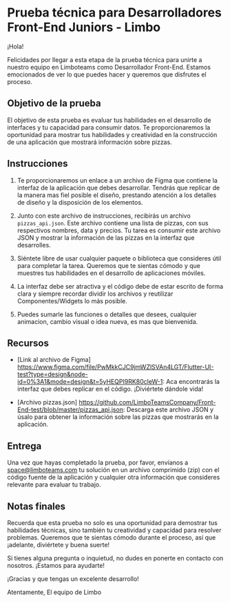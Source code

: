 # Prueba técnica para Desarrolladores Front-End Juniors - Limbo

¡Hola!

Felicidades por llegar a esta etapa de la prueba técnica para unirte a nuestro equipo en Limboteams como Desarrollador Front-End. Estamos emocionados de ver lo que puedes hacer y queremos que disfrutes el proceso.

## Objetivo de la prueba

El objetivo de esta prueba es evaluar tus habilidades en el desarrollo de interfaces y tu capacidad para consumir datos. Te proporcionaremos la oportunidad para mostrar tus habilidades y creatividad en la construcción de una aplicación que mostrará información sobre pizzas.

## Instrucciones

1. Te proporcionaremos un enlace a un archivo de Figma que contiene la interfaz de la aplicación que debes desarrollar. Tendrás que replicar de la manera mas fiel posible el diseño, prestando atención a los detalles de diseño y la disposición de los elementos.

2. Junto con este archivo de instrucciones, recibirás un archivo `pizzas_api.json`. Este archivo contiene una lista de pizzas, con sus respectivos nombres, data y precios. Tu tarea es consumir este archivo JSON y mostrar la información de las pizzas en la interfaz que desarrolles.

3. Siéntete libre de usar cualquier paquete o biblioteca que consideres útil para completar la tarea. Queremos que te sientas cómodo y que muestres tus habilidades en el desarrollo de aplicaciones móviles.

4. La interfaz debe ser atractiva y el código debe de estar escrito de forma clara y siempre recordar dividir los archivos y reutilizar Componentes/Widgets lo más posible.

5. Puedes sumarle las funciones o detalles que desees, cualquier animacion, cambio visual o idea nueva, es mas que bienvenida.

## Recursos

- [Link al archivo de Figma] <https://www.figma.com/file/PwMkkCJC9jmWZlSVAn4LGT/Flutter-UI-test?type=design&node-id=0%3A1&mode=design&t=5yHEQPI9RK80cleW-1>: Aca encontrarás la interfaz que debes replicar en el código. ¡Diviértete dándole vida!

- [Archivo pizzas.json] <https://github.com/LimboTeamsCompany/Front-End-test/blob/master/pizzas_api.json>: Descarga este archivo JSON y úsalo para obtener la información sobre las pizzas que mostrarás en la aplicación.

## Entrega

Una vez que hayas completado la prueba, por favor, envíanos a <space@limboteams.com> tu solución en un archivo comprimido (zip) con el código fuente de la aplicación y cualquier otra información que consideres relevante para evaluar tu trabajo.

## Notas finales

Recuerda que esta prueba no solo es una oportunidad para demostrar tus habilidades técnicas, sino también tu creatividad y capacidad para resolver problemas. Queremos que te sientas cómodo durante el proceso, así que ¡adelante, diviértete y buena suerte!

Si tienes alguna pregunta o inquietud, no dudes en ponerte en contacto con nosotros. ¡Estamos para ayudarte!

¡Gracias y que tengas un excelente desarrollo!

Atentamente,
El equipo de Limbo

